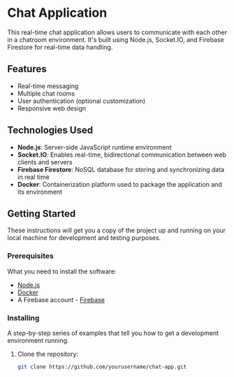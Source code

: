 # Chat Application
This real-time chat application allows users to communicate with each other in a chatroom environment. It's built using Node.js, Socket.IO, and Firebase Firestore for real-time data handling.

## Features

- Real-time messaging
- Multiple chat rooms
- User authentication (optional customization)
- Responsive web design

## Technologies Used

- **Node.js**: Server-side JavaScript runtime environment
- **Socket.IO**: Enables real-time, bidirectional communication between web clients and servers
- **Firebase Firestore**: NoSQL database for storing and synchronizing data in real time
- **Docker**: Containerization platform used to package the application and its environment

## Getting Started

These instructions will get you a copy of the project up and running on your local machine for development and testing purposes.

### Prerequisites

What you need to install the software:

- [Node.js](https://nodejs.org/)
- [Docker](https://www.docker.com/products/docker-desktop)
- A Firebase account - [Firebase](https://firebase.google.com/)

### Installing

A step-by-step series of examples that tell you how to get a development environment running.

1. Clone the repository:
   ```bash
   git clone https://github.com/yourusername/chat-app.git
